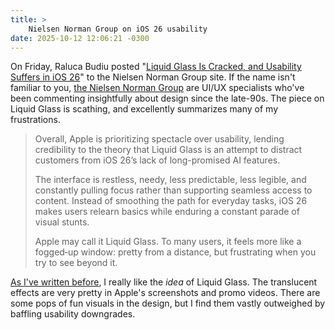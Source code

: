 ```yaml
---
title: >
    Nielsen Norman Group on iOS 26 usability
date: 2025-10-12 12:06:21 -0300
---
```


On Friday, Raluca Budiu posted "[Liquid Glass Is Cracked, and Usability Suffers in iOS 26](https://www.nngroup.com/articles/liquid-glass/)" to the Nielsen Norman Group site. If the name isn't familiar to you, [the Nielsen Norman Group](https://en.wikipedia.org/wiki/Nielsen_Norman_Group) are UI/UX specialists who've been commenting insightfully about design since the late-90s. The piece on Liquid Glass is scathing, and excellently summarizes many of my frustrations.

> Overall, Apple is prioritizing spectacle over usability, lending credibility to the theory that Liquid Glass is an attempt to distract customers from iOS 26’s lack of long-promised AI features.
>
> The interface is restless, needy, less predictable, less legible, and constantly pulling focus rather than supporting seamless access to content. Instead of smoothing the path for everyday tasks, iOS 26 makes users relearn basics while enduring a constant parade of visual stunts.
>
> Apple may call it Liquid Glass. To many users, it feels more like a fogged‑up window: pretty from a distance, but frustrating when you try to see beyond it.

[As I've written before](https://anderegg.ca/2025/07/12/grumbling-about-liquid-glass), I really like the *idea* of Liquid Glass. The translucent effects are very pretty in Apple's screenshots and promo videos. There are some pops of fun visuals in the design, but I find them vastly outweighed by baffling usability downgrades.

